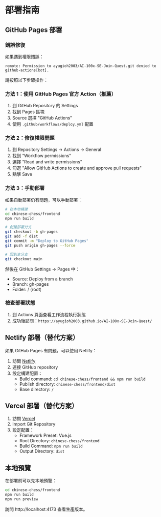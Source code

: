 # 部署指南

## GitHub Pages 部署

### 錯誤修復

如果遇到權限錯誤：
```
remote: Permission to ayugioh2003/AI-100x-SE-Join-Quest.git denied to github-actions[bot].
```

請按照以下步驟操作：

### 方法 1：使用 GitHub Pages 官方 Action（推薦）

1. 到 GitHub Repository 的 Settings
2. 找到 Pages 區塊
3. Source 選擇 "GitHub Actions"
4. 使用 `.github/workflows/deploy.yml` 配置

### 方法 2：修復權限問題

1. 到 Repository Settings → Actions → General
2. 找到 "Workflow permissions"
3. 選擇 "Read and write permissions"
4. 勾選 "Allow GitHub Actions to create and approve pull requests"
5. 點擊 Save

### 方法 3：手動部署

如果自動部署仍有問題，可以手動部署：

```bash
# 在本地構建
cd chinese-chess/frontend
npm run build

# 創建部署分支
git checkout -b gh-pages
git add -f dist
git commit -m "Deploy to GitHub Pages"
git push origin gh-pages --force

# 回到主分支
git checkout main
```

然後在 GitHub Settings → Pages 中：
- Source: Deploy from a branch
- Branch: gh-pages
- Folder: / (root)

### 檢查部署狀態

1. 到 Actions 頁面查看工作流程執行狀態
2. 成功後訪問：`https://ayugioh2003.github.io/AI-100x-SE-Join-Quest/`

## Netlify 部署（替代方案）

如果 GitHub Pages 有問題，可以使用 Netlify：

1. 訪問 [Netlify](https://netlify.com)
2. 連接 GitHub repository
3. 設定構建配置：
   - Build command: `cd chinese-chess/frontend && npm run build`
   - Publish directory: `chinese-chess/frontend/dist`
   - Base directory: `/`

## Vercel 部署（替代方案）

1. 訪問 [Vercel](https://vercel.com)
2. Import Git Repository
3. 設定配置：
   - Framework Preset: Vue.js
   - Root Directory: `chinese-chess/frontend`
   - Build Command: `npm run build`
   - Output Directory: `dist`

## 本地預覽

在部署前可以先本地預覽：

```bash
cd chinese-chess/frontend
npm run build
npm run preview
```

訪問 http://localhost:4173 查看生產版本。